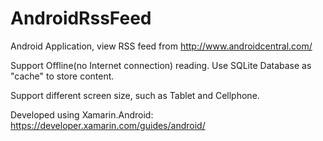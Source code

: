 # AndroidRssFeed
Android Application, view RSS feed from http://www.androidcentral.com/

Support Offline(no Internet connection) reading. Use SQLite Database as "cache" to store content.

Support different screen size, such as Tablet and Cellphone.

Developed using Xamarin.Android: https://developer.xamarin.com/guides/android/
